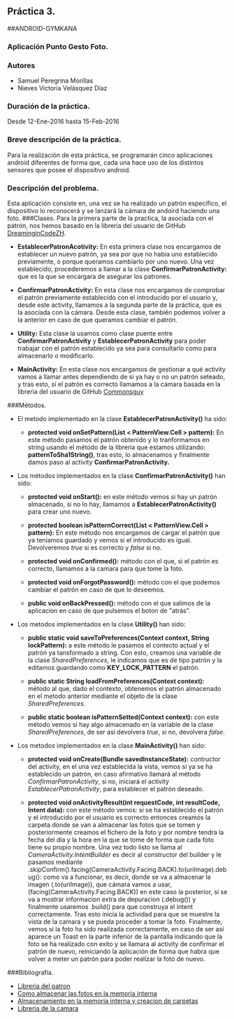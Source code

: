 ## Práctica 3.
##ANDROID-GYMKANA
### Aplicación Punto Gesto Foto.
### Autores
* Samuel Peregrina Morillas
* Nieves Victoria Velásquez Díaz

### Duración de la práctica.
Desde 12-Ene-2016 hasta 15-Feb-2016

### Breve descripción de la práctica.
Para la realización de esta práctica, se programarán cinco aplicaciones android diferentes de forma que, cada una hace uso de los distintos sensores que posee el dispositivo android.
### Descripción del problema.
Esta aplicación consiste en, una vez se ha realizado un patrón específico, el dispositivo lo reconocerá y se lanzará la cámara de andoird haciendo una foto.
###Clases.
Para la primera parte de la practica, la asociada con el patrón, nos hemos basado en la libreria del usuario de GitHub [DreaminginCodeZH](https://github.com/DreaminginCodeZH/PatternLock).

* **EstablecerPatronAcotivity:** En esta primera clase nos encargamos de establecer un nuevo patrón, ya sea por que no habia uno establecido previamente, o porque queramos cambiarlo por uno nuevo. Una vez establecido, procederemos a llamar a la clase **ConfirmarPatronActivity:** que es la que se encargara de asegurar los patrones.

* **ConfirmarPatronActivity:** En esta clase nos encargamos de comprobar el patrón previamente establecido con el introducido por el usuario y, desde este activity, llamamos a la segunda parte de la práctica, que es la asociada con la cámara. Desde esta clase, también podemos volver a la anterior en caso de que queramos cambiar el patrón.

* **Utility:** Esta clase la usamos como clase puente entre **ConfirmarPatronActivity** y **EstablecerPatronActivity** para poder trabajar con el patrón establecido ya sea para consultarlo como para almacenarlo o modificarlo.

* **MainActivity:** En esta clase nos encargamos de gestionar a qué activity vamos a llamar antes dependiendo de si ya hay o no un patrón seteado, y tras esto, si el patrón es correcto llamamos a la cámara basada en la libreria del usuario de GitHub [Commonsguy](https://github.com/commonsguy/cwac-cam2)

###Métodos.
* El metodo implementado en la clase **EstablecerPatronActivity()** ha sido:
	
	* **protected void onSetPattern(List < PatternView.Cell \> pattern):** En este método pasamos el patrón obtenido y lo tranformamos en string usando el método de la libreria que estamos utilizando: **patternToSha1String()**, tras esto, lo almacenamos y finalmente damos paso al activity **ConfirmarPatronActivity.**

*  Los métodos implementados en la clase **ConfirmarPatronActivity()** han sido:
	*	**protected void onStart():** en este método vemos si  hay un patrón almacenado, si no lo hay, llamamos a **EstablecerPatronActivity()** para crear uno nuevo.

	* **protected boolean isPatternCorrect(List < PatternView.Cell \> pattern):** En este método nos encargamos de cargar el patrón que ya teníamos guardado y vemos si el introducido es igual. Devolveremos *true* si es correcto y *false* si no.
	
	* **protected void onConfirmed():** método con el que, si el patrón es correcto, llamamos a la camara para que tome la foto.

	* **protected void onForgotPassword():** método con el que podemos cambiar el patrón en caso de que lo deseemos.

	* **public void onBackPressed():** método con el que salimos de la aplicacion en caso de que pulsemos el boton de "atrás".

* Los metodos implementados en la clase **Utility()** han sido:
	* **public static void saveToPreferences(Context context, String lockPattern):** a este método le pasamos el contecto actual y el patrón ya tansformado a string. Con esto, creamos una variable de la clase *SharedPreferences*, le indicamos que es de tipo patrón y la editamos guardando  como **KEY_LOCK_PATTERN** el patrón.
	
	* **public static String loadFromPreferences(Context context):** método al que, dado el contexto, obtenemos el patrón almacenado en el metodo anterior mediante el objeto de la clase *SharedPreferences*.
	
	* **public static boolean isPatternSetted(Context context):** con este método vemos si hay algo almacenado en la variable de la clase *SharedPreferences*, de ser asi devolvera *true*, si no, devolvera *false*.

* Los metodos implementados en la clase **MainActivity()** han sido:
	* **protected void onCreate(Bundle savedInstanceState):** contructor del activity, en el una vez establecida la vista, vemos si ya se ha establecido un patrón, en caso afirmativo llamará al método *ConfirmarPatronActivity*, si no, iniciará el activity *EstablecerPatronActivity*, para establecer el patrón deseado.
	
	* **protected void onActivityResult(int requestCode, int resultCode, Intent data):** con este método vemos: si se ha establecido el patrón y el introducido por el usuario es correcto entonces creamos la carpeta donde se van a almacenar las fotos que se tomen y posteriormente creamos el fichero de la foto y por nombre tendra la fecha del dia y la hora en la que se tome de forma que cada foto tiene su propio nombre. Una vez todo listo se llama al *CameraActivity.IntentBuilder* es decir al constructor del builder y le pasamos mediante .skipConfirm().facing(CameraActivity.Facing.BACK).to(uriImage).debug(): como va a funcionar, es decir, donde se va a almacenar la imagen (.to(uriImage)), que cámara vamos a usar,(facing(CameraActivity.Facing.BACK)) en este caso la posterior, si se va a mostrar informacion extra de depuracion (.debug()) y finalmente usaremos .build() para que construya el intent correctamente. Tras esto inicia la actividad para que se muestre la vista de la camara y se pueda proceder a tomar la foto. Finalmente, vemos si la foto ha sido realizada correctamente, en caso de ser así aparece un Toast en la parte inferior de la pantalla indicando que la foto se ha realizado con exito y se llamara al activity de confirmar el patrón de nuevo, reiniciando la aplicación de forma que habra que volver a meter un patrón para poder realizar la foto de nuevo.
	
###Bibliografía.
* [Libreria del patron](https://github.com/DreaminginCodeZH/PatternLock)
* [Como almacenar las fotos en la memoria interna](http://www.jc-mouse.net/android/tomar-fotos-con-la-camara-y-guardar-en-la-sdcard)
* [Almacenamiento en la memoria interna y creacion de carpetas](http://stackoverflow.com/questions/25467007/unable-to-decode-stream-java-io-filenotfoundexception-storage-emulated-0-open-f)
* [Libreria de la camara](https://github.com/commonsguy/cwac-cam2)
